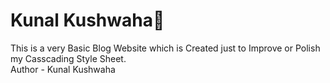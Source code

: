 # Kunal Kushwaha📜
This is a very Basic Blog Website which is Created just to Improve or Polish my Casscading Style Sheet.<br>
Author - Kunal Kushwaha

